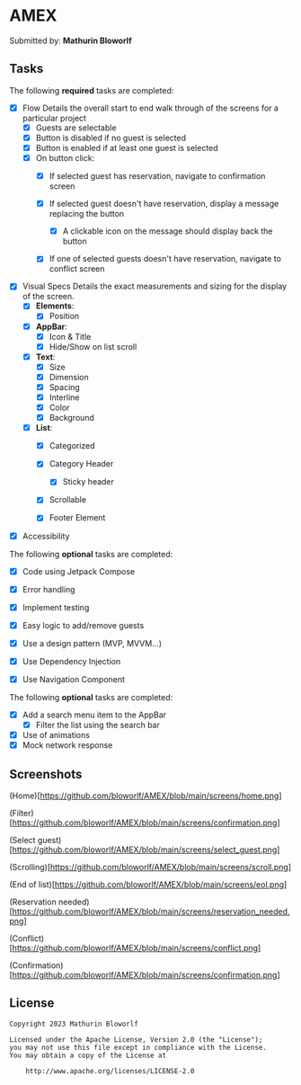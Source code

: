# AMEX

Submitted by: **Mathurin Bloworlf**

## Tasks

The following **required** tasks are completed:

* [x] Flow
  Details the overall start to end walk through of the screens for a particular project
    * [x] Guests are selectable
    * [x] Button is disabled if no guest is selected
    * [x] Button is enabled if at least one guest is selected
    * [x] On button click:
        * [x] If selected guest has reservation, navigate to confirmation screen
        * [x] If selected guest doesn't have reservation, display a message replacing the button
            * [x] A clickable icon on the message should display back the button
        * [x] If one of selected guests doesn't have reservation, navigate to conflict screen


* [x] Visual Specs
  Details the exact measurements and sizing for the display of the screen.
    * [x] **Elements**:
        * [x] Position
    * [x] **AppBar**:
        * [x] Icon & Title
        * [x] Hide/Show on list scroll
    * [x] **Text**:
        * [x] Size
        * [x] Dimension
        * [x] Spacing
        * [x] Interline
        * [x] Color
        * [x] Background
    * [x] **List**:
        * [x] Categorized
        * [x] Category Header
            * [x] Sticky header
        * [x] Scrollable
        * [x] Footer Element


* [x] Accessibility

The following **optional** tasks are completed:

* [x] Code using Jetpack Compose
* [x] Error handling
* [x] Implement testing
* [x] Easy logic to add/remove guests
* [x] Use a design pattern (MVP, MVVM...)
* [x] Use Dependency Injection
* [x] Use Navigation Component


The following **optional** tasks are completed:
* [x] Add a search menu item to the AppBar
  * [x] Filter the list using the search bar
* [x] Use of animations
* [x] Mock network response

## Screenshots

(Home)[https://github.com/bloworlf/AMEX/blob/main/screens/home.png]

(Filter)[https://github.com/bloworlf/AMEX/blob/main/screens/confirmation.png]

(Select guest)[https://github.com/bloworlf/AMEX/blob/main/screens/select_guest.png]

(Scrolling)[https://github.com/bloworlf/AMEX/blob/main/screens/scroll.png]

(End of list)[https://github.com/bloworlf/AMEX/blob/main/screens/eol.png]

(Reservation needed)[https://github.com/bloworlf/AMEX/blob/main/screens/reservation_needed.png]

(Conflict)[https://github.com/bloworlf/AMEX/blob/main/screens/conflict.png]

(Confirmation)[https://github.com/bloworlf/AMEX/blob/main/screens/confirmation.png]

## License

    Copyright 2023 Mathurin Bloworlf

    Licensed under the Apache License, Version 2.0 (the "License");
    you may not use this file except in compliance with the License.
    You may obtain a copy of the License at

        http://www.apache.org/licenses/LICENSE-2.0
